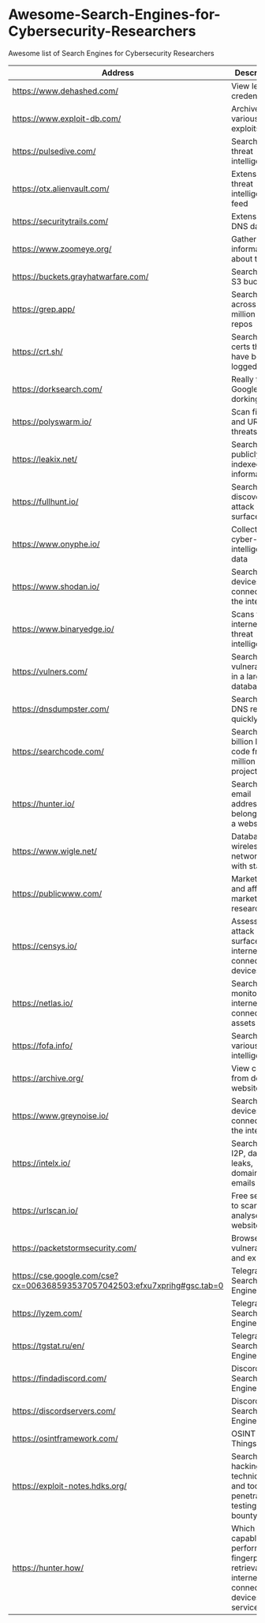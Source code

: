 # Awesome-Search-Engines-for-Cybersecurity-Researchers
Awesome list of Search Engines for Cybersecurity Researchers


| Address | Description | API |
| --- | --- | ---|
| https://www.dehashed.com/ | View leaked credentials | YES |
| https://www.exploit-db.com/ | Archive of various exploits | YES |
| https://pulsedive.com/ | Search for threat intelligence | YES |
| https://otx.alienvault.com/ | Extensive threat intelligence feed | YES |
| https://securitytrails.com/ | Extensive DNS data | YES |
| https://www.zoomeye.org/ | Gather information about targets | YES |
| https://buckets.grayhatwarfare.com/ | Search public S3 buckets | YES |
| https://grep.app/ | Search across a half million git repos | NO  |
| https://crt.sh/ | Search for certs that have been logged by CT | YES |
| https://dorksearch.com/ | Really fast Google dorking | NO  |
| https://polyswarm.io/ | Scan files and URLs for threats | YES |
| https://leakix.net/ | Search publicly indexed information | YES |
| https://fullhunt.io/ | Search and discovery attack surfaces | YES |
| https://www.onyphe.io/ | Collects cyber-threat intelligence data | YES |
| https://www.shodan.io/ | Search for devices connected to the internet | YES |
| https://www.binaryedge.io/ | Scans the internet for threat intelligence | YES |
| https://vulners.com/ | Search vulnerabilities in a large database | YES |
| https://dnsdumpster.com/ | Search for DNS records quickly | YES |
| https://searchcode.com/ | Search 75 billion lines of code from 40 million projects | YES |
| https://hunter.io/ | Search for email addresses belonging to a website | YES |
| https://www.wigle.net/ | Database of wireless networks, with statistics | YES |
| https://publicwww.com/ | Marketing and affiliate marketing research | YES |
| https://censys.io/ | Assessing attack surface for internet connected devices | YES |
| https://netlas.io/ | Search and monitor internet connected assets | YES |
| https://fofa.info/ | Search for various threat intelligence | YES |
| https://archive.org/ | View content from deleted websites   | YES |
| https://www.greynoise.io/ | Search for devices connected to the internet | YES |
| https://intelx.io/ | Search Tor, I2P, data leaks, domains, and emails | YES |
| https://urlscan.io/ | Free service to scan and analyse websites | YES |
| https://packetstormsecurity.com/ | Browse latest vulnerabilities and exploits | NO  |
| https://cse.google.com/cse?cx=006368593537057042503:efxu7xprihg#gsc.tab=0 | Telegram Search Engine | NO  |
| https://lyzem.com/ | Telegram Search Engine | YES |
| https://tgstat.ru/en/ | Telegram Search Engine | YES |
| https://findadiscord.com/ | Discord Search Engine | NO  |
| https://discordservers.com/ | Discord Search Engine | YES |
| https://osintframework.com/ | OSINT Every Things | NO  |
| https://exploit-notes.hdks.org/ | Search hacking techniques and tools for penetration testings, bug bounty, CTF | NO  |
| https://hunter.how/  | Which capable of performing fingerprint retrieval of internet-connected devices and services | YES |

